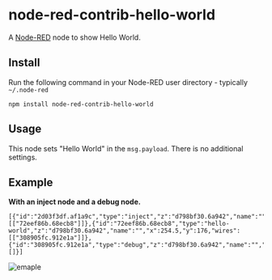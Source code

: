 node-red-contrib-hello-world
========================
A <a href="http://nodered.org" target="_new">Node-RED</a> node to show Hello World.

Install
-------

Run the following command in your Node-RED user directory - typically `~/.node-red`

    npm install node-red-contrib-hello-world

Usage
-----

This node sets "Hello World" in the `msg.payload`. There is no additional settings.

Example
-------

**With an inject node and a debug node.**

```
[{"id":"2d03f3df.af1a9c","type":"inject","z":"d798bf30.6a942","name":"","topic":"","payload":"","payloadType":"date","repeat":"","crontab":"","once":false,"x":112.5,"y":94,"wires":[["72eef86b.68ecb8"]]},{"id":"72eef86b.68ecb8","type":"hello-world","z":"d798bf30.6a942","name":"","x":254.5,"y":176,"wires":[["308905fc.912e1a"]]},{"id":"308905fc.912e1a","type":"debug","z":"d798bf30.6a942","name":"","active":true,"console":"false","complete":"false","x":440.5,"y":255,"wires":[]}]
```

![emaple](https://raw.githubusercontent.com/noralife/node-red-contrib-hello-world/master/images/example01.png)
